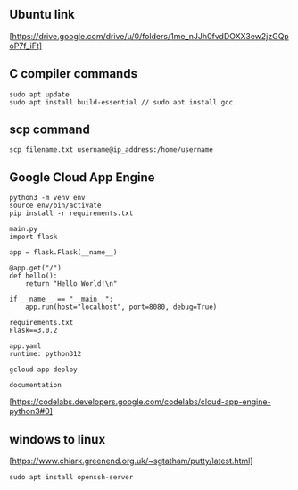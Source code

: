 ## Ubuntu link
[https://drive.google.com/drive/u/0/folders/1me_nJJh0fvdDOXX3ew2jzGQpoP7f_iFt]

## C compiler commands
```
sudo apt update
sudo apt install build-essential // sudo apt install gcc
```

## scp command
```
scp filename.txt username@ip_address:/home/username
```
## Google Cloud App Engine
```
python3 -m venv env
source env/bin/activate
pip install -r requirements.txt

main.py
import flask

app = flask.Flask(__name__)

@app.get("/")
def hello():
    return "Hello World!\n"

if __name__ == "__main__":
    app.run(host="localhost", port=8080, debug=True)

requirements.txt
Flask==3.0.2

app.yaml
runtime: python312

gcloud app deploy

documentation
```
[https://codelabs.developers.google.com/codelabs/cloud-app-engine-python3#0]

## windows to linux
[https://www.chiark.greenend.org.uk/~sgtatham/putty/latest.html]
```
sudo apt install openssh-server
```
